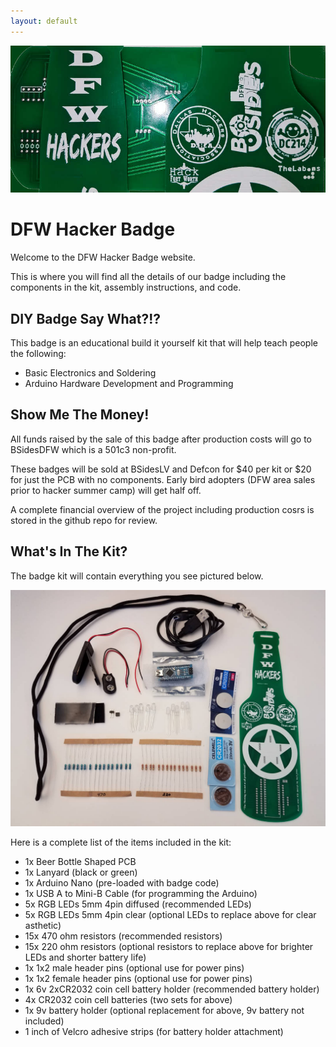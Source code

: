 ```yaml
---
layout: default
---
```


![Hero Image](./DFW_Hacker_Badge_Banner.jpg)

# DFW Hacker Badge

Welcome to the DFW Hacker Badge website.

This is where you will find all the details of our badge including the components in the kit, assembly instructions, and code.

## DIY Badge Say What?!?

This badge is an educational build it yourself kit that will help teach people the following:

* Basic Electronics and Soldering
* Arduino Hardware Development and Programming

## Show Me The Money!

All funds raised by the sale of this badge after production costs will go to BSidesDFW which is a 501c3 non-profit.

These badges will be sold at BSidesLV and Defcon for $40 per kit or $20 for just the PCB with no components.
Early bird adopters (DFW area sales prior to hacker summer camp) will get half off.

A complete financial overview of the project including production cosrs is stored in the github repo for review.

## What's In The Kit?

The badge kit will contain everything you see pictured below.

![Badge Kit Image](./DFW_Hacker_Badge_Kit.jpg)

Here is a complete list of the items included in the kit:

* 1x Beer Bottle Shaped PCB
* 1x Lanyard (black or green)
* 1x Arduino Nano (pre-loaded with badge code)
* 1x USB A to Mini-B Cable (for programming the Arduino)
* 5x RGB LEDs 5mm 4pin diffused (recommended LEDs)
* 5x RGB LEDs 5mm 4pin clear (optional LEDs to replace above for clear asthetic)
* 15x 470 ohm resistors (recommended resistors)
* 15x 220 ohm resistors (optional resistors to replace above for brighter LEDs and shorter battery life)
* 1x 1x2 male header pins (optional use for power pins)
* 1x 1x2 female header pins (optional use for power pins)
* 1x 6v 2xCR2032 coin cell battery holder (recommended battery holder)
* 4x CR2032 coin cell batteries (two sets for above)
* 1x 9v battery holder (optional replacement for above, 9v battery not included)
* 1 inch of Velcro adhesive strips (for battery holder attachment)





